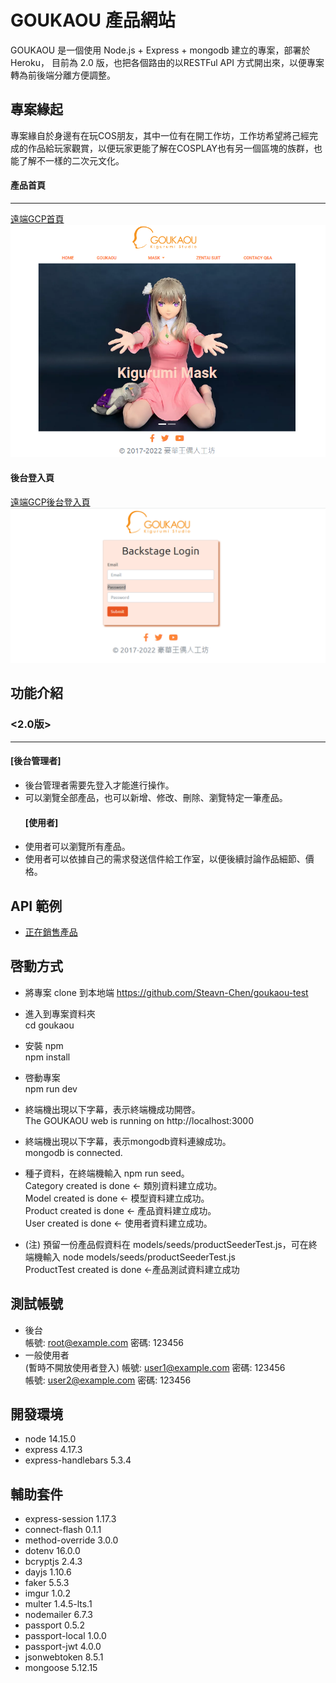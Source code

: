 # GOUKAOU 產品網站
GOUKAOU 是一個使用 Node.js + Express + mongodb 建立的專案，部署於 Heroku， 目前為 2.0 版，也把各個路由的以RESTFul API 方式開出來，以便專案轉為前後端分離方便調整。
## 專案緣起
專案緣自於身邊有在玩COS朋友，其中一位有在開工作坊，工作坊希望將己經完成的作品給玩家觀賞，以便玩家更能了解在COSPLAY也有另一個區塊的族群，也能了解不一樣的二次元文化。<br>

#### 產品首頁
***
[遠端GCP首頁](https://goukaou-uvt2peadbq-uw.a.run.app)<br>
![restaurant-image](public/image/%E7%94%A2%E5%93%81%E9%A6%96%E9%A0%81.PNG)

#### 後台登入頁

[遠端GCP後台登入頁](https://goukaou-uvt2peadbq-uw.a.run.app/admin/login)<br>
![restaurant-image](public/image/%E5%BE%8C%E5%8F%B0%E7%99%BB%E5%85%A5%E9%A0%81%E9%9D%A2.PNG)

## 功能介紹

### <2.0版>
***
  #### [後台管理者]
- 後台管理者需要先登入才能進行操作。
- 可以瀏覽全部產品，也可以新增、修改、刪除、瀏覽特定一筆產品。
  #### [使用者]
- 使用者可以瀏覽所有產品。
- 使用者可以依據自己的需求發送信件給工作室，以便後續討論作品細節、價格。
## API 範例
- [正在銷售產品](https://goukaou-uvt2peadbq-uw.a.run.app/api/products/mask-onsale)
## 啓動方式
- 將專案 clone 到本地端
  https://github.com/Steavn-Chen/goukaou-test

- 進入到專案資料夾<br>
  cd goukaou
- 安裝 npm<br>
  npm install
- 啓動專案<br>
  npm run dev
- 終端機出現以下字幕，表示終端機成功開啓。<br>
  The GOUKAOU web is running on http://localhost:3000
- 終端機出現以下字幕，表示mongodb資料連線成功。<br>
  mongodb is connected.
- 種子資料，在終端機輸入 npm run seed。<br>
  Category created is done <- 類別資料建立成功。<br>
  Model created is done <- 模型資料建立成功。<br>
  Product created is done <- 產品資料建立成功。<br>
  User created is done <- 使用者資料建立成功。
- (注) 預留一份產品假資料在 models/seeds/productSeederTest.js，可在終端機輸入 node models/seeds/productSeederTest.js<br>
  ProductTest created is done <-產品測試資料建立成功

## 測試帳號
- 後台 <br>
  帳號: root@example.com
  密碼: 123456
- 一般使用者 <br>(暫時不開放使用者登入)
  帳號: user1@example.com 
  密碼: 123456<br>
  帳號: user2@example.com
  密碼: 123456
## 開發環境
- node 14.15.0
- express 4.17.3
- express-handlebars 5.3.4
## 輔助套件
- express-session 1.17.3
- connect-flash 0.1.1
- method-override 3.0.0
- dotenv 16.0.0
- bcryptjs 2.4.3
- dayjs 1.10.6
- faker 5.5.3
- imgur 1.0.2
- multer 1.4.5-lts.1
- nodemailer 6.7.3
- passport 0.5.2
- passport-local 1.0.0
- passport-jwt 4.0.0
- jsonwebtoken 8.5.1
- mongoose 5.12.15



